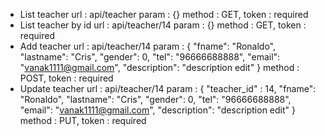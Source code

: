 
- List teacher 
    url : api/teacher
    param :  {}
    method : GET,
    token : required
- List teacher by id
    url : api/teacher/14
    param :  {}
    method : GET,
    token : required
- Add teacher 
    url : api/teacher/14
    param :  {
        "fname": "Ronaldo",
        "lastname": "Cris",
        "gender": 0,
        "tel": "96666688888",
        "email": "vanak1111@gmail.com",
        "description": "description edit"
    }
    method : POST,
    token : required
- Update teacher 
    url : api/teacher/14
    param :  {
        "teacher_id" : 14,
        "fname": "Ronaldo",
        "lastname": "Cris",
        "gender": 0,
        "tel": "96666688888",
        "email": "vanak1111@gmail.com",
        "description": "description edit"
    }
    method : PUT,
    token : required